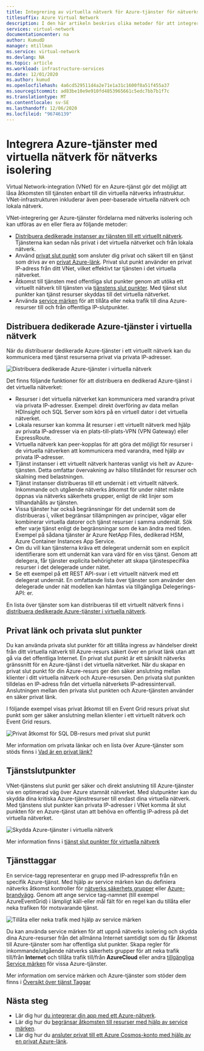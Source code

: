 ```yaml
---
title: Integrering av virtuella nätverk för Azure-tjänster för nätverks isolering
titlesuffix: Azure Virtual Network
description: I den här artikeln beskrivs olika metoder för att integrera en Azure-tjänst till ett virtuellt nätverk som gör det möjligt att på ett säkert sätt få åtkomst till Azure-tjänsten.
services: virtual-network
documentationcenter: na
author: KumudD
manager: mtillman
ms.service: virtual-network
ms.devlang: NA
ms.topic: article
ms.workload: infrastructure-services
ms.date: 12/01/2020
ms.author: kumud
ms.openlocfilehash: 4a6cd529511d4a2e71e1a31c1600f8a51f455a37
ms.sourcegitcommit: ad83be10e9e910fd4853965661c5edc7bb7b1f7c
ms.translationtype: MT
ms.contentlocale: sv-SE
ms.lasthandoff: 12/06/2020
ms.locfileid: "96746139"
---
```

# <a name="integrate-azure-services-with-virtual-networks-for-network-isolation"></a>Integrera Azure-tjänster med virtuella nätverk för nätverks isolering

Virtual Network-integration (VNet) för en Azure-tjänst gör det möjligt att låsa åtkomsten till tjänsten enbart till din virtuella nätverks infrastruktur. VNet-infrastrukturen inkluderar även peer-baserade virtuella nätverk och lokala nätverk.

VNet-integrering ger Azure-tjänster fördelarna med nätverks isolering och kan utföras av en eller flera av följande metoder:
- [Distribuera dedikerade instanser av tjänsten till ett virtuellt nätverk](virtual-network-service-endpoints-overview.md). Tjänsterna kan sedan nås privat i det virtuella nätverket och från lokala nätverk.
- Använd [privat slut punkt](../private-link/private-endpoint-overview.md) som ansluter dig privat och säkert till en tjänst som drivs av en [privat Azure-länk](../private-link/private-link-overview.md). Privat slut punkt använder en privat IP-adress från ditt VNet, vilket effektivt tar tjänsten i det virtuella nätverket.
- Åtkomst till tjänsten med offentliga slut punkter genom att utöka ett virtuellt nätverk till tjänsten via [tjänstens slut punkter](virtual-network-service-endpoints-overview.md). Med tjänst slut punkter kan tjänst resurser skyddas till det virtuella nätverket.
- Använda [service märken](service-tags-overview.md) för att tillåta eller neka trafik till dina Azure-resurser till och från offentliga IP-slutpunkter.

## <a name="deploy-dedicated-azure-services-into-virtual-networks"></a>Distribuera dedikerade Azure-tjänster i virtuella nätverk

När du distribuerar dedikerade Azure-tjänster i ett virtuellt nätverk kan du kommunicera med tjänst resurserna privat via privata IP-adresser.

![Distribuera dedikerade Azure-tjänster i virtuella nätverk](./media/virtual-network-for-azure-services/deploy-service-into-vnet.png)

Det finns följande funktioner för att distribuera en dedikerad Azure-tjänst i det virtuella nätverket:
- Resurser i det virtuella nätverket kan kommunicera med varandra privat via privata IP-adresser. Exempel: direkt överföring av data mellan HDInsight och SQL Server som körs på en virtuell dator i det virtuella nätverket.
- Lokala resurser kan komma åt resurser i ett virtuellt nätverk med hjälp av privata IP-adresser via en plats-till-plats-VPN (VPN Gateway) eller ExpressRoute.
- Virtuella nätverk kan peer-kopplas för att göra det möjligt för resurser i de virtuella nätverken att kommunicera med varandra, med hjälp av privata IP-adresser.
- Tjänst instanser i ett virtuellt nätverk hanteras vanligt vis helt av Azure-tjänsten. Detta omfattar övervakning av hälso tillståndet för resurser och skalning med belastningen.
- Tjänst instanser distribueras till ett undernät i ett virtuellt nätverk. Inkommande och utgående nätverks åtkomst för under nätet måste öppnas via nätverks säkerhets grupper, enligt de rikt linjer som tillhandahålls av tjänsten.
- Vissa tjänster har också begränsningar för det undernät som de distribueras i, vilket begränsar tillämpningen av principer, vägar eller kombinerar virtuella datorer och tjänst resurser i samma undernät. Sök efter varje tjänst enligt de begränsningar som de kan ändra med tiden. Exempel på sådana tjänster är Azure NetApp Files, dedikerad HSM, Azure Container Instances App Service.
- Om du vill kan tjänsterna kräva ett delegerat undernät som en explicit identifierare som ett undernät kan vara värd för en viss tjänst. Genom att delegera, får tjänster explicita behörigheter att skapa tjänstespecifika resurser i det delegerade under nätet.
- Se ett exempel på ett REST API-svar i ett virtuellt nätverk med ett delegerat undernät. En omfattande lista över tjänster som använder den delegerade under nät modellen kan hämtas via tillgängliga Delegerings-API: er.

En lista över tjänster som kan distribueras till ett virtuellt nätverk finns i [distribuera dedikerade Azure-tjänster i virtuella nätverk](virtual-network-for-azure-services.md).

## <a name="private-link-and-private-endpoints"></a>Privat länk och privata slut punkter

Du kan använda privata slut punkter för att tillåta ingress av händelser direkt från ditt virtuella nätverk till Azure-resurs säkert över en privat länk utan att gå via det offentliga Internet. En privat slut punkt är ett särskilt nätverks gränssnitt för en Azure-tjänst i det virtuella nätverket. När du skapar en privat slut punkt för din Azure-resurs ger den säker anslutning mellan klienter i ditt virtuella nätverk och Azure-resursen. Den privata slut punkten tilldelas en IP-adress från det virtuella nätverkets IP-adressintervall. Anslutningen mellan den privata slut punkten och Azure-tjänsten använder en säker privat länk.

I följande exempel visas privat åtkomst till en Event Grid resurs privat slut punkt som ger säker anslutning mellan klienter i ett virtuellt nätverk och Event Grid resurs.

![Privat åtkomst för SQL DB-resurs med privat slut punkt](./media/network-isolation/architecture-diagram.png)

Mer information om privata länkar och en lista över Azure-tjänster som stöds finns i [Vad är en privat länk?](../private-link/private-link-overview.md)

## <a name="service-endpoints"></a>Tjänstslutpunkter
VNet-tjänstens slut punkt ger säker och direkt anslutning till Azure-tjänster via en optimerad väg över Azure stamnät nätverket. Med slutpunkter kan du skydda dina kritiska Azure-tjänstresurser till endast dina virtuella nätverk. Med tjänstens slut punkter kan privata IP-adresser i VNet komma åt slut punkten för en Azure-tjänst utan att behöva en offentlig IP-adress på det virtuella nätverket.

![Skydda Azure-tjänster i virtuella nätverk](./media/virtual-network-service-endpoints-overview/VNet_Service_Endpoints_Overview.png)

Mer information finns i [tjänst slut punkter för virtuella nätverk](virtual-network-service-endpoints-overview.md)

## <a name="service-tags"></a>Tjänsttaggar

En service-tagg representerar en grupp med IP-adressprefix från en specifik Azure-tjänst. Med hjälp av service märken kan du definiera nätverks åtkomst kontroller för [nätverks säkerhets grupper](https://docs.microsoft.com/azure/virtual-network/security-overview#security-rules) eller [Azure-brandvägg](https://docs.microsoft.com/azure/firewall/service-tags). Genom att ange service tag-namnet (till exempel AzureEventGrid) i lämpligt käll-eller mål fält för en regel kan du tillåta eller neka trafiken för motsvarande tjänst.

![Tillåta eller neka trafik med hjälp av service märken](./media/network-isolation/service-tags.png)

Du kan använda service märken för att uppnå nätverks isolering och skydda dina Azure-resurser från det allmänna Internet samtidigt som du får åtkomst till Azure-tjänster som har offentliga slut punkter. Skapa regler för inkommande/utgående nätverks säkerhets grupper för att neka trafik till/från **Internet** och tillåta trafik till/från **AzureCloud** eller andra [tillgängliga Service märken](service-tags-overview.md#available-service-tags) för vissa Azure-tjänster.

Mer information om service märken och Azure-tjänster som stöder dem finns i [Översikt över tjänst Taggar](service-tags-overview.md)

## <a name="next-steps"></a>Nästa steg

- Lär dig hur [du integrerar din app med ett Azure-nätverk](../app-service/web-sites-integrate-with-vnet.md).
- Lär dig hur du [begränsar åtkomsten till resurser med hjälp av service märken](tutorial-restrict-network-access-to-resources.md).
- Lär dig hur du [ansluter privat till ett Azure Cosmos-konto med hjälp av en privat Azure-länk](../private-link/create-private-endpoint-cosmosdb-portal.md).
